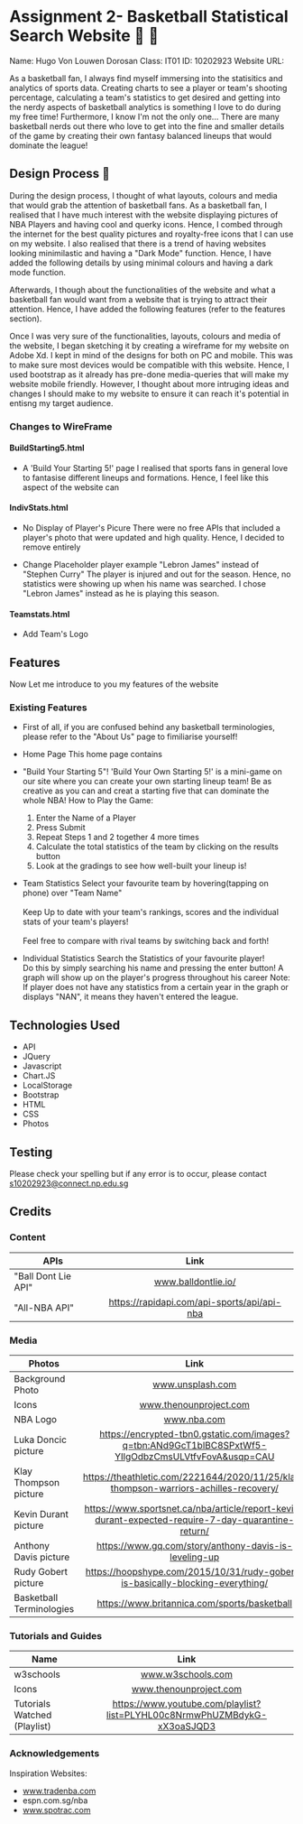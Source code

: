 # Assignment 2- Basketball Statistical Search Website :basketball: :running:

Name: Hugo Von Louwen Dorosan
Class: IT01
ID: 10202923
Website URL:

As a basketball fan, I always find myself immersing into the statisitics and analytics of sports data. Creating charts to see a player or team's shooting percentage, calculating a team's statistics to get desired and getting into the nerdy aspects of basketball analytics is something I love to do during my free time! 
Furthermore, I know I'm not the only one... There are many basketball nerds out there who love to get into the fine and smaller details of the game by creating their own fantasy balanced lineups that would dominate the league!
 
## Design Process :gem:

During the design process, I thought of what layouts, colours and media that would grab the attention of basketball fans. As a basketball fan, I realised that I have much interest with the website displaying pictures of NBA Players and having cool and querky icons. Hence, I combed through the internet for the best quality pictures and royalty-free icons that I can use on my website. I also realised that there is a trend of having websites looking minimilastic and having a "Dark Mode" function. Hence, I have added the following details by using minimal colours and having a dark mode function.

Afterwards, I though about the functionalities of the website and what a basketball fan would want from a website that is trying to attract their attention. Hence, I have added the following features (refer to the features section). 

Once I was very sure of the functionalities, layouts, colours and media of the website, I began sketching it by creating a wireframe for my website on Adobe Xd. I kept in mind of the designs for both on PC and mobile. This was to make sure most devices would be compatible with this website. Hence, I used bootstrap as it already has pre-done media-queries that will make my website mobile friendly. However, I thought about more intruging ideas and changes I should make to my website to ensure it can reach it's potential in entisng my target audience.

### Changes to WireFrame

#### BuildStarting5.html
- A 'Build Your Starting 5!' page
I realised that sports fans in general love to fantasise different lineups and formations.
Hence, I feel like this aspect of the website can 

#### IndivStats.html
- No Display of Player's Picure
There were no free APIs that included a player's photo that were updated and high quality.
Hence, I decided to remove entirely

- Change Placeholder player example "Lebron James" instead of "Stephen Curry"
The player is injured and out for the season. Hence, no statistics were showing up when his name was
searched. I chose "Lebron James" instead as he is playing this season.

#### Teamstats.html
- Add Team's Logo

## Features
Now Let me introduce to you my features of the website
 
### Existing Features
- First of all, if you are confused behind any basketball terminologies, please refer to the "About Us" page to fimiliarise yourself!

-  Home Page
   This home page contains 

- "Build Your Starting 5"!
   'Build Your Own Starting 5!' is a mini-game on our site where you can create your own starting lineup     team!
   Be as creative as you can and creat a starting five that can dominate the whole NBA!
   How to Play the Game:
   1) Enter the Name of a Player
   2) Press Submit
   3) Repeat Steps 1 and 2 together 4 more times
   4) Calculate the total statistics of the team by clicking on the results button
   5) Look at the gradings to see how well-built your lineup is!
   
- Team Statistics
   Select your favourite team by hovering(tapping on phone) over "Team Name"<br><br>
   Keep Up to date with your team's rankings, scores and the individual stats of your team's players!<br><br>
   Feel free to compare with rival teams by switching back and forth!
   
- Individual Statistics
  Search the Statistics of your favourite player!<br>
  Do this by simply searching his name and pressing the enter button!
  A graph will show up on the player's progress throughout his career
  Note: If player does not have any statistics from a certain year in the graph or displays "NAN", it means they haven't entered the league.


## Technologies Used

- API 
- JQuery 
- Javascript
- Chart.JS
- LocalStorage
- Bootstrap
- HTML 
- CSS
- Photos

## Testing

Please check your spelling but if any error is to occur, please contact s10202923@connect.np.edu.sg

## Credits

### Content
| APIs        | Link           |
| ------------- |:-------------:|
| "Ball Dont Lie API"     | www.balldontlie.io/ |
| "All-NBA API"      | https://rapidapi.com/api-sports/api/api-nba |

### Media
| Photos        | Link           |
| ------------- |:-------------:|
| Background Photo     | www.unsplash.com |
| Icons      | www.thenounproject.com |
| NBA Logo      | www.nba.com |
| Luka Doncic picture      | https://encrypted-tbn0.gstatic.com/images?q=tbn:ANd9GcT1blBC8SPxtWf5-YIlgOdbzCmsULVtfvFovA&usqp=CAU |
| Klay Thompson picture    | https://theathletic.com/2221644/2020/11/25/klay-thompson-warriors-achilles-recovery/ |
| Kevin Durant picture    | https://www.sportsnet.ca/nba/article/report-kevin-durant-expected-require-7-day-quarantine-return/ |
| Anthony Davis picture    | https://www.gq.com/story/anthony-davis-is-leveling-up |
| Rudy Gobert picture    | https://hoopshype.com/2015/10/31/rudy-gobert-is-basically-blocking-everything/ |
| Basketball Terminologies    | https://www.britannica.com/sports/basketball |

### Tutorials and Guides
| Name        | Link           |
| ------------- |:-------------:|
| w3schools     | www.w3schools.com |
| Icons      | www.thenounproject.com |
| Tutorials Watched (Playlist)      | https://www.youtube.com/playlist?list=PLYHL00c8NrmwPhUZMBdykG-xX3oaSJQD3 |

### Acknowledgements
Inspiration Websites:
- www.tradenba.com
- espn.com.sg/nba
- www.spotrac.com

